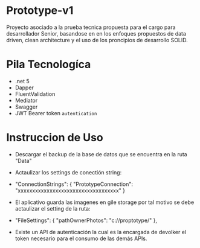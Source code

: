 # Prototype-v1

Proyecto asociado a la prueba tecnica propuesta para el cargo para desarrollador Senior, basandose en en los enfoques propuestos de data driven, clean architecture y el uso de los proncipios de desarrollo SOLID.

# Pila Tecnologíca
- .net 5
- Dapper
- FluentValidation
- Mediator
- Swagger
- JWT Bearer token `autentication`

# Instruccion de Uso
- Descargar el backup de la base de datos que se encuentra en la ruta "Data"
- Actaulizar los settings de conectión string:
- "ConnectionStrings": {
    "PrototypeConnection": "xxxxxxxxxxxxxxxxxxxxxxxxxxxxxxxxxxx"
  }
 - El aplicativo guarda las imagenes en gile storage por tal motivo se debe actaulizar el setting de la ruta:
 -  "FileSettings": {
    "pathOwnerPhotos": "c://proptotype/"
  },
  
- Existe un API de autenticación la cual es la encargada de devolker el token necesario para el consumo de las demás APIs.  
